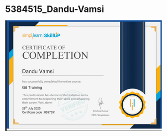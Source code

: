 # 5384515_Dandu-Vamsi
![image alt](https://github.com/vamsi-dandu123/5384515_Dandu-Vamsi/blob/main/Simple.jpg?raw=true)

